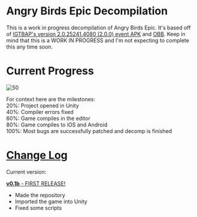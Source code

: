 # Angry Birds Epic Decompilation
This is a work in progress decompilation of Angry Birds Epic. It's based off of [IGTBAP's version 2.0.25241.4080 (2.0.0) event APK](https://drive.google.com/file/d/1JokYH5SHYaeKndeVSVdADczIygLBQVfZ/view?usp=sharing) and [OBB](https://www.mediafire.com/file/iuyewy4ziep5jm0).
Keep in mind that this is a WORK IN PROGRESS and I'm not expecting to complete this any time soon.

# Current Progress

![50](https://progress-bar.dev/20/?title=completed&width=500)

For context here are the milestones:  
20%: Project opened in Unity  
40%: Compiler errors fixed  
60%: Game compiles in the editor  
80%: Game compiles to iOS and Android  
100%: Most bugs are successfully patched and decomp is finished

# [Change Log](/CHANGELOG.md)

Current version:

[**v0.1b**  - FIRST RELEASE!](/CHANGELOG.md#v01b----first-release)
* Made the repository
* Imported the game into Unity
* Fixed some scripts
